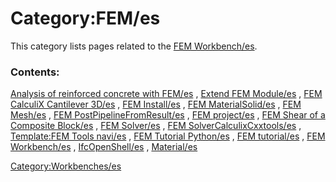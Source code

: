 # Category:FEM/es
This category lists pages related to the [FEM Workbench/es](FEM_Workbench/es.md).

### Contents:

[Analysis of reinforced concrete with FEM/es](Analysis_of_reinforced_concrete_with_FEM/es.md) , [Extend FEM Module/es](Extend_FEM_Module/es.md) , [FEM CalculiX Cantilever 3D/es](FEM_CalculiX_Cantilever_3D/es.md) , [FEM Install/es](FEM_Install/es.md) , [FEM MaterialSolid/es](FEM_MaterialSolid/es.md) , [FEM Mesh/es](FEM_Mesh/es.md) , [FEM PostPipelineFromResult/es](FEM_PostPipelineFromResult/es.md) , [FEM project/es](FEM_project/es.md) , [FEM Shear of a Composite Block/es](FEM_Shear_of_a_Composite_Block/es.md) , [FEM Solver/es](FEM_Solver/es.md) , [FEM SolverCalculixCxxtools/es](FEM_SolverCalculixCxxtools/es.md) , [Template:FEM Tools navi/es](Template:FEM_Tools_navi/es.md) , [FEM Tutorial Python/es](FEM_Tutorial_Python/es.md) , [FEM tutorial/es](FEM_tutorial/es.md) , [FEM Workbench/es](FEM_Workbench/es.md) , [IfcOpenShell/es](IfcOpenShell/es.md) , [Material/es](Material/es.md)

[Category:Workbenches/es](Category:Workbenches/es.md)
